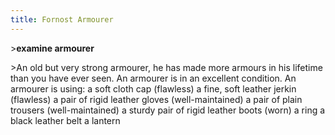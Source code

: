 ```yaml
---
title: Fornost Armourer
---
```


\>**examine armourer**

\>An old but very strong armourer, he has made more armours in his
lifetime than you have ever seen.
An armourer is in an excellent condition.
An armourer is using:
<worn on head> a soft cloth cap (flawless)
<worn on body> a fine, soft leather jerkin (flawless)
<worn on hands> a pair of rigid leather gloves (well-maintained)
<worn on legs> a pair of plain trousers (well-maintained)
<work on feet> a sturdy pair of rigid leather boots (worn)
<worn on finger> a ring <worn as belt> a black leather belt
<worn on belt> a lantern